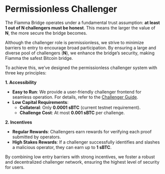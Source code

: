 # Permissionless Challenger

The Fiamma Bridge operates under a fundamental trust assumption: **at least 1 out of N challengers must be honest**. This means the larger the value of **N**, the more secure the bridge becomes.

Although the challenger role is permissionless, we strive to minimize barriers to entry to encourage broad participation. By ensuring a large and diverse pool of challengers (**N**), we enhance the bridge’s security, making Fiamma the safest Bitcoin bridge.

To achieve this, we’ve designed the permissionless challenger system with three key principles:

**1. Accessibility**

* **Easy to Run**: We provide a user-friendly challenger frontend for seamless operation. For details, refer to the [Challenger Guide](user-guides/testnet-beta/how-to-run-a-challenger.md).
* **Low Capital Requirements**:
  * **Collateral**: Only **0.0001 sBTC** (current testnet requirement).
  * **Challenge Cost**: At most **0.001 sBTC** per challenge.

**2. Incentives**

* **Regular Rewards**: Challengers earn rewards for verifying each proof submitted by operators.
* **High Stakes Rewards**: If a challenger successfully identifies and slashes a malicious operator, they can earn up to **1 sBTC**.

By combining low entry barriers with strong incentives, we foster a robust and decentralized challenger network, ensuring the highest level of security for users.

